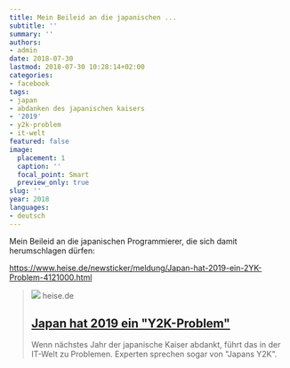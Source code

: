 ```yaml
---
title: Mein Beileid an die japanischen ...
subtitle: ''
summary: ''
authors:
- admin
date: 2018-07-30
lastmod: 2018-07-30 10:28:14+02:00
categories:
- facebook
tags:
- japan
- abdanken des japanischen kaisers
- '2019'
- y2k-problem
- it-welt
featured: false
image:
  placement: 1
  caption: ''
  focal_point: Smart
  preview_only: true
slug: ''
year: 2018
languages:
- deutsch
---
```


Mein Beileid an die japanischen Programmierer, die sich damit herumschlagen dürfen:

https://www.heise.de/newsticker/meldung/Japan-hat-2019-ein-2YK-Problem-4121000.html
> [![](https://heise.cloudimg.io/bound/1200x1200/q85.png-lossy-85.webp-lossy-85.foil1/_www-heise-de_/imgs/18/2/4/7/1/9/9/5/japans-2yk-b95280013171b83b.jpeg)](https://www.heise.de/newsticker/meldung/Japan-hat-2019-ein-2YK-Problem-4121000.html)
> heise.de
> ## [Japan hat 2019 ein "Y2K-Problem"](https://www.heise.de/newsticker/meldung/Japan-hat-2019-ein-2YK-Problem-4121000.html)
>
>Wenn nächstes Jahr der japanische Kaiser abdankt, führt das in der IT-Welt zu Problemen. Experten sprechen sogar von "Japans Y2K".